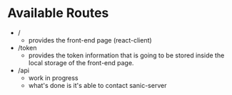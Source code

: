 # Available Routes
  - /
    - provides the front-end page (react-client)
  - /token
    - provides the token information that is going to be stored inside the local storage of the front-end page.
  - /api
    - work in progress
    - what's done is it's able to contact sanic-server